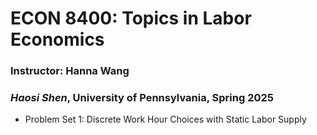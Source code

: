 # ECON 8400: Topics in Labor Economics
### Instructor: Hanna Wang
### *Haosi Shen*, University of Pennsylvania, Spring 2025

* Problem Set 1: Discrete Work Hour Choices with Static Labor Supply
